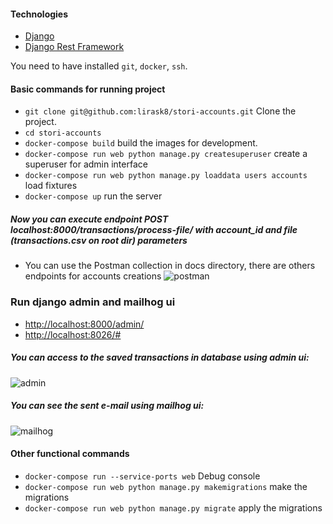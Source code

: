 #### Technologies

  * [Django](https://www.djangoproject.com/)
  * [Django Rest Framework](http://www.django-rest-framework.org/)

You need to have installed `git`, `docker`, `ssh`.

#### Basic commands for running project
  * `git clone git@github.com:lirask8/stori-accounts.git` Clone the project.
  * `cd stori-accounts`
  * `docker-compose build` build the images for development.
  * `docker-compose run web python manage.py createsuperuser` create a superuser for admin interface
  * `docker-compose run web python manage.py loaddata users accounts` load fixtures
  * `docker-compose up` run the server

##### Now you can execute endpoint POST localhost:8000/transactions/process-file/ with account_id and file (transactions.csv on root dir) parameters
* You can use the Postman collection in docs directory, there are others endpoints for accounts creations
![postman](https://public-images-ols3.s3.us-east-2.amazonaws.com/postman.png)



### Run django admin and mailhog ui

* [http://localhost:8000/admin/](http://localhost:8000/admin/)
* [http://localhost:8026/#](http://localhost:8026/#)

##### You can access to the saved transactions in database using admin ui:

![admin](https://public-images-ols3.s3.us-east-2.amazonaws.com/admin.png)

##### You can see the sent e-mail using mailhog ui:

![mailhog](https://public-images-ols3.s3.us-east-2.amazonaws.com/mailhog.png)



#### Other functional commands
  * `docker-compose run --service-ports web` Debug console
  * `docker-compose run web python manage.py makemigrations` make the migrations
  * `docker-compose run web python manage.py migrate` apply the migrations
